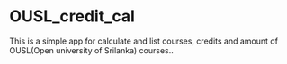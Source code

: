 # OUSL_credit_cal
This is a simple app for calculate and list courses, credits and amount of OUSL(Open university of Srilanka) courses..
